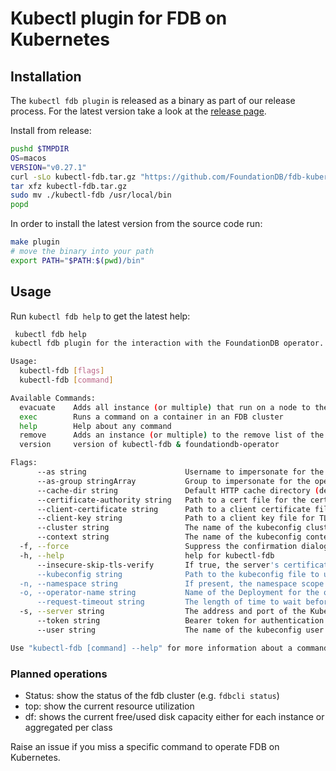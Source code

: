 # Kubectl plugin for FDB on Kubernetes

## Installation

The `kubectl fdb plugin` is released as a binary as part of our release process.
For the latest version take a look at the [release page](https://github.com/FoundationDB/fdb-kubernetes-operator/releases).

Install from release:

```bash
pushd $TMPDIR
OS=macos
VERSION="v0.27.1"
curl -sLo kubectl-fdb.tar.gz "https://github.com/FoundationDB/fdb-kubernetes-operator/releases/download/${VERSION}/kubectl-fdb-${VERSION}-${OS}.tar.gz"
tar xfz kubectl-fdb.tar.gz
sudo mv ./kubectl-fdb /usr/local/bin
popd
```

In order to install the latest version from the source code run:

```bash
make plugin
# move the binary into your path
export PATH="$PATH:$(pwd)/bin" 
```

## Usage

Run `kubectl fdb help` to get the latest help:

```bash
 kubectl fdb help
kubectl fdb plugin for the interaction with the FoundationDB operator.

Usage:
  kubectl-fdb [flags]
  kubectl-fdb [command]

Available Commands:
  evacuate    Adds all instance (or multiple) that run on a node to the remove list of the given cluster
  exec        Runs a command on a container in an FDB cluster
  help        Help about any command
  remove      Adds an instance (or multiple) to the remove list of the given cluster
  version     version of kubectl-fdb & foundationdb-operator

Flags:
      --as string                      Username to impersonate for the operation
      --as-group stringArray           Group to impersonate for the operation, this flag can be repeated to specify multiple groups.
      --cache-dir string               Default HTTP cache directory (default "/Users/jscheuermann/.kube/http-cache")
      --certificate-authority string   Path to a cert file for the certificate authority
      --client-certificate string      Path to a client certificate file for TLS
      --client-key string              Path to a client key file for TLS
      --cluster string                 The name of the kubeconfig cluster to use
      --context string                 The name of the kubeconfig context to use
  -f, --force                          Suppress the confirmation dialog
  -h, --help                           help for kubectl-fdb
      --insecure-skip-tls-verify       If true, the server's certificate will not be checked for validity. This will make your HTTPS connections insecure
      --kubeconfig string              Path to the kubeconfig file to use for CLI requests.
  -n, --namespace string               If present, the namespace scope for this CLI request
  -o, --operator-name string           Name of the Deployment for the operator. (default "fdb-kubernetes-operator-controller-manager")
      --request-timeout string         The length of time to wait before giving up on a single server request. Non-zero values should contain a corresponding time unit (e.g. 1s, 2m, 3h). A value of zero means don't timeout requests. (default "0")
  -s, --server string                  The address and port of the Kubernetes API server
      --token string                   Bearer token for authentication to the API server
      --user string                    The name of the kubeconfig user to use

Use "kubectl-fdb [command] --help" for more information about a command.
```

### Planned operations

- Status: show the status of the fdb cluster (e.g. `fdbcli status`)
- top: show the current resource utilization
- df: shows the current free/used disk capacity either for each instance or aggregated per class

Raise an issue if you miss a specific command to operate FDB on Kubernetes.
